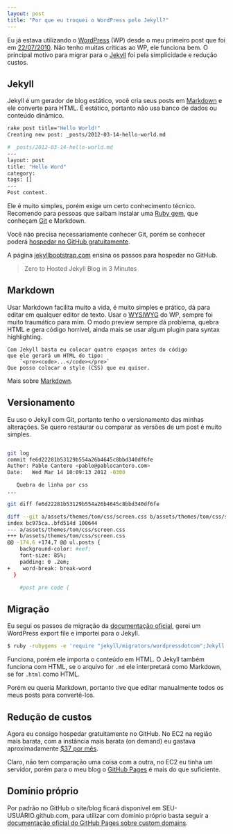```yaml
---
layout: post
title: "Por que eu troquei o WordPress pelo Jekyll?"
---
```


Eu já estava utilizando o [WordPress](http://wordpress.org/) (WP) desde o meu primeiro post que foi em [22/07/2010](http://pablocantero.com/blog/2010/07/22/guia-rapido-de-configuracao-do-cucumber/). Não tenho muitas críticas ao WP, ele funciona bem. O principal motivo para migrar para o  [Jekyll](https://github.com/mojombo/jekyll) foi pela simplicidade e redução custos.

## Jekyll

Jekyll é um gerador de blog estático, você cria seus posts em [Markdown](http://pt.wikipedia.org/wiki/Markdown) e ele converte para HTML. É estático, portanto não usa banco de dados ou conteúdo dinâmico.

```bash
rake post title="Hello World!"
Creating new post: _posts/2012-03-14-hello-world.md

# _posts/2012-03-14-hello-world.md
---
layout: post
title: "Hello Word"
category:
tags: []
---
Post content.
```

Ele é muito simples, porém exige um certo conhecimento técnico. Recomendo para pessoas que saibam instalar uma [Ruby gem](http://rubygems.org/), que conheçam [Git](https://en.wikipedia.org/wiki/Git_(software)) e Markdown.

Você não precisa necessariamente conhecer Git, porém se conhecer poderá [hospedar no GitHub gratuitamente](https://help.github.com/articles/using-jekyll-with-pages/).

A página [jekyllbootstrap.com](http://jekyllbootstrap.com/) ensina os passos para hospedar no GitHub.

> Zero to Hosted Jekyll Blog in 3 Minutes

## Markdown

Usar Markdown facilita muito a vida, é muito simples e prático, dá para editar em qualquer editor de texto. Usar o [WYSIWYG](http://pt.wikipedia.org/wiki/WYSIWYG) do WP, sempre foi muito traumático para mim. O modo preview sempre dá problema, quebra HTML e gera código horrível, ainda mais se usar algum plugin para syntax highlighting.

    Com Jekyll basta eu colocar quatro espaços antes do código
    que ele gerará um HTML do tipo:
		`<pre><code>...</code></pre>`
    Que posso colocar o style (CSS) que eu quiser.

Mais sobre [Markdown](http://daringfireball.net/projects/markdown/syntax).

## Versionamento

Eu uso o Jekyll com Git, portanto tenho o versionamento das minhas alterações. Se quero restaurar ou comparar as versões de um post é muito simples.

```bash

git log
commit fe6d22281b53129b554a26b4645c8bbd340df6fe
Author: Pablo Cantero <pablo@pablocantero.com>
Date:   Wed Mar 14 10:09:13 2012 -0300

   Quebra de linha por css
...

git diff fe6d22281b53129b554a26b4645c8bbd340df6fe

diff --git a/assets/themes/tom/css/screen.css b/assets/themes/tom/css/screen.css
index bc975ca..bfd514d 100644
--- a/assets/themes/tom/css/screen.css
+++ b/assets/themes/tom/css/screen.css
@@ -174,6 +174,7 @@ ul.posts {
    background-color: #eef;
    font-size: 85%;
    padding: 0 .2em;
+    word-break: break-word
  }

    #post pre code {
```

## Migração

Eu segui os passos de migração da [documentação oficial](https://github.com/mojombo/jekyll/wiki/Blog-Migrations), gerei um WordPress export file e importei para o Jekyll.

```bash
$ ruby -rubygems -e 'require "jekyll/migrators/wordpressdotcom";Jekyll::WordpressDotCom.process("pablocantero.com.xml")'
```

Funciona, porém ele importa o conteúdo em HTML. O Jekyll também funciona com HTML, se o arquivo for `.md` ele interpretará como Markdown, se for `.html` como HTML.

Porém eu queria Markdown, portanto tive que editar manualmente todos os meus posts para convertê-los.

## Redução de custos

Agora eu consigo hospedar gratuitamente no GitHub. No EC2 na região mais barata, com a instância mais barata (on demand) eu gastava aproximadamente [$37 por mês](http://calculator.s3.amazonaws.com/calc5.html).

Claro, não tem comparação uma coisa com a outra, no EC2 eu tinha um servidor, porém para o meu blog o [GitHub Pages](https://pages.github.com/) é mais do que suficiente.

## Domínio próprio

Por padrão no GitHub o site/blog ficará disponível em SEU-USUÁRIO.github.com, para utilizar com domínio próprio basta seguir a [documentação oficial do GitHub Pages sobre custom domains](http://pages.github.com/#custom_domains).